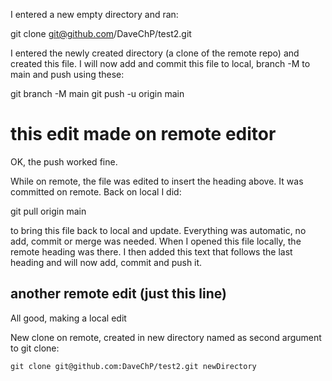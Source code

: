  I entered a new empty directory and ran:

git clone git@github.com/DaveChP/test2.git

I entered the newly created directory (a clone of the remote repo) and created this file. I will now add and commit this file to local, branch -M to main and push using these:

git branch -M main
git push -u origin main

# this edit made on remote editor

OK, the push worked fine.

While on remote, the file was edited to insert the heading above. It was committed on remote. Back on local I did:

git pull origin main

to bring this file back to local and update. Everything was automatic, no add, commit or merge was needed. When I opened this file locally, the remote heading was there. I then added this text that follows the last heading and will now add, commit and push it.

## another remote edit (just this line)

All good, making a local edit

New clone on remote, created in new directory named as second argument to git clone:

```
git clone git@github.com:DaveChP/test2.git newDirectory
```

